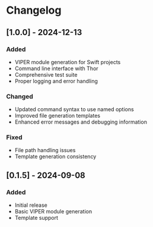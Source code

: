 # Changelog

## [1.0.0] - 2024-12-13

### Added
- VIPER module generation for Swift projects
- Command line interface with Thor
- Comprehensive test suite
- Proper logging and error handling

### Changed
- Updated command syntax to use named options
- Improved file generation templates
- Enhanced error messages and debugging information

### Fixed
- File path handling issues
- Template generation consistency

## [0.1.5] - 2024-09-08

### Added
- Initial release
- Basic VIPER module generation
- Template support 